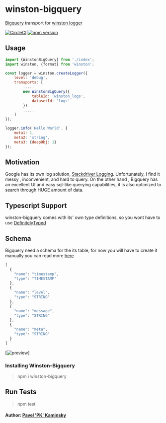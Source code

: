 # winston-bigquery
[Bigquery](http://bigquery.cloud.google.com) transport for [winston logger](https://www.npmjs.com/package/winston)

[![CircleCI](https://circleci.com/gh/kaminskypavel/winston-bigquery.svg?style=svg)](https://circleci.com/gh/kaminskypavel/winston-bigquery)
[![npm version](http://img.shields.io/npm/v/winston-bigquery.svg?style=flat)](https://npmjs.org/package/winston-bigquery "View this project on npm")


## Usage
``` js
import {WinstonBigQuery} from './index';
import winston, {format} from 'winston';

const logger = winston.createLogger({
	level: 'debug',
	transports: [
		.....
		new WinstonBigQuery({
			tableId: 'winston_logs',
			datasetId: 'logs'
		})
		.....
	]
});

logger.info('Hello World', {
	meta1: 1,
	meta2: 'string',
	meta3: {deepObj: 1}
});

```


## Motivation
Google has its own log solution, [Stackdriver Logging](https://cloud.google.com/logging/).
Unfortunately, I find it messy , inconvenient, and hard to query. On the other hand , Bigquery has an excellent UI
and easy sql-like querying capabilities, it is also optimized to search through HUGE amount of data. 

## Typescript Support
winston-bigquery comes with its' own type definitions, so you wont have to use [DefinitelyTyped](https://github.com/DefinitelyTyped/DefinitelyTyped)

## Schema
Bigquery need a schema for the its table, for now you will have to create it manually
you can read more [here](https://cloud.google.com/bigquery/docs/schemas)
 
``` js
[
  {
    "name": "timestamp",
    "type": "TIMESTAMP"
  },
  {
    "name": "level",
    "type": "STRING"
  },
  {
    "name": "message",
    "type": "STRING"
  },
  {
    "name": "meta",
    "type": "STRING"
  }
]
```
[![preview](https://user-images.githubusercontent.com/4253088/64213371-6f1bb500-ceb5-11e9-8142-1504a383f01d.png)]
 
### Installing Winston-Bigquery
> npm i winston-bigquery

## Run Tests
>  npm test

#### Author: [Pavel 'PK' Kaminsky](https://www.pavel-kaminsky.com)

[0]: https://cloud.google.com/logging/docs/setup/nodejs#using_winston
[1]: https://github.com/winstonjs/winston/blob/master/docs/transports.md
[2]: https://cloud.google.com/bigquery/docs/quickstarts/quickstart-client-libraries
[3]: https://github.com/googleapis/nodejs-bigquery/blob/master/samples/insertRowsAsStream.js
